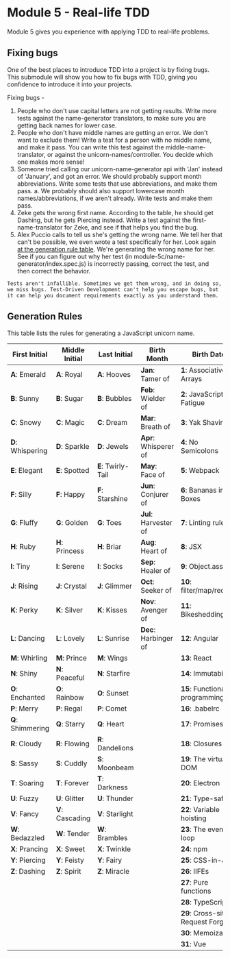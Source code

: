 # Module 5 - Real-life TDD

Module 5 gives you experience with applying TDD to real-life problems.

## Fixing bugs

One of the best places to introduce TDD into a project is by fixing bugs. This submodule will show you how to fix bugs with TDD, giving you confidence to introduce it into your projects.

Fixing bugs - 
  1. People who don't use capital letters are not getting results.
    Write more tests against the name-generator translators, to make sure you are getting back names for lower case.
  2. People who don't have middle names are getting an error. We don't want to exclude them!
    Write a test for a person with no middle name, and make it pass.
    You can write this test against the middle-name-translator, or against the unicorn-names/controller. You decide which one makes more sense!
  3. Someone tried calling our unicorn-name-generator api with 'Jan' instead of 'January', and got an error. 
    We should probably support month abbreviations. Write some tests that use abbreviations, and make them pass.
    a. We probably should also support lowercase month names/abbreviations, if we aren't already. Write tests and make them pass.
  4. Zeke gets the wrong first name.
    According to the table, he should get Dashing, but he gets Piercing instead. 
    Write a test against the first-name-translator for Zeke, and see if that helps you find the bug.
  5. Alex Puccio calls to tell us she's getting the wrong name. We tell her that can't be possible, we even wrote a test specifically for her.
    Look again [at the generation rule table](#generation-rules). We're generating the wrong name for her. 
    See if you can figure out why her test (in module-5c/name-generator/index.spec.js) is incorrectly passing, correct the test, and then correct the behavior.

    Tests aren't infallible. Sometimes we get them wrong, and in doing so, we miss bugs. Test-Driven Development can't help you escape bugs, but it can help you document requirements exactly as you understand them.


## Generation Rules

This table lists the rules for generating a JavaScript unicorn name.

| First Initial     | Middle Initial     | Last Initial       | Birth Month           | Birth Date                         |
|-------------------|--------------------|--------------------|-----------------------|------------------------------------|
| **A**: Emerald    | **A**: Royal       | **A**: Hooves      | **Jan**: Tamer of     | **1**: Associative Arrays          |
| **B**: Sunny      | **B**: Sugar       | **B**: Bubbles     | **Feb**: Wielder of   | **2**: JavaScript Fatigue          |
| **C**: Snowy      | **C**: Magic       | **C**: Dream       | **Mar**: Breath of    | **3**: Yak Shaving                 |
| **D**: Whispering | **D**: Sparkle     | **D**: Jewels      | **Apr**: Whisperer of | **4**: No Semicolons               |
| **E**: Elegant    | **E**: Spotted     | **E**: Twirly-Tail | **May**: Face of      | **5**: Webpack                     |
| **F**: Silly      | **F**: Happy       | **F**: Starshine   | **Jun**: Conjurer of  | **6**: Bananas in Boxes            |
| **G**: Fluffy     | **G**: Golden      | **G**: Toes        | **Jul**: Harvester of | **7**: Linting rules               |
| **H**: Ruby       | **H**: Princess    | **H**: Briar       | **Aug**: Heart of     | **8**: JSX                         |
| **I**: Tiny       | **I**: Serene      | **I**: Socks       | **Sep**: Healer of    | **9**: Object.assign               |
| **J**: Rising     | **J**: Crystal     | **J**: Glimmer     | **Oct**: Seeker of    | **10**: filter/map/reduce          |
| **K**: Perky      | **K**: Silver      | **K**: Kisses      | **Nov**: Avenger of   | **11**: Bikeshedding               |
| **L**: Dancing    | **L**: Lovely      | **L**: Sunrise     | **Dec**: Harbinger of | **12**: Angular                    |
| **M**: Whirling   | **M**: Prince      | **M**: Wings       |                       | **13**: React                      |
| **N**: Shiny      | **N**: Peaceful    | **N**: Starfire    |                       | **14**: Immutability               |
| **O**: Enchanted  | **O**: Rainbow     | **O**: Sunset      |                       | **15**: Functional programming     |
| **P**: Merry      | **P**: Regal       | **P**: Comet       |                       | **16**: .babelrc                   |
| **Q**: Shimmering | **Q**: Starry      | **Q**: Heart       |                       | **17**: Promises                   |
| **R**: Cloudy     | **R**: Flowing     | **R**: Dandelions  |                       | **18**: Closures                   |
| **S**: Sassy      | **S**: Cuddly      | **S**: Moonbeam    |                       | **19**: The virtual DOM            |
| **T**: Soaring    | **T**: Forever     | **T**: Darkness    |                       | **20**: Electron                   |
| **U**: Fuzzy      | **U**: Glitter     | **U**: Thunder     |                       | **21**: Type-safety                |
| **V**: Fancy      | **V**: Cascading   | **V**: Starlight   |                       | **22**: Variable hoisting          |
| **W**: Bedazzled  | **W**: Tender      | **W**: Brambles    |                       | **23**: The event loop             |
| **X**: Prancing   | **X**: Sweet       | **X**: Twinkle     |                       | **24**: npm                        |
| **Y**: Piercing   | **Y**: Feisty      | **Y**: Fairy       |                       | **25**: CSS-in-JS                  |
| **Z**: Dashing    | **Z**: Spirit      | **Z**: Miracle     |                       | **26**: IIFEs                      |
|                   |                    |                    |                       | **27**: Pure functions             |
|                   |                    |                    |                       | **28**: TypeScript                 |
|                   |                    |                    |                       | **29**: Cross-site Request Forgery |
|                   |                    |                    |                       | **30**: Memoization                |
|                   |                    |                    |                       | **31**: Vue                        |
